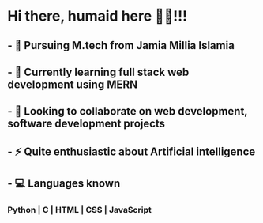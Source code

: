 # Hi there, humaid here 👋👋!!! 

<!--
**28humaid/28humaid** is a ✨ _special_ ✨ repository because its `README.md` (this file) appears on your GitHub profile.

Here are some ideas to get you started:
-->
## - 🏫 Pursuing M.tech from Jamia Millia Islamia 
## - 🌱 Currently learning full stack web development using MERN
## - 🤝 Looking to collaborate on web development, software development projects
## - ⚡ Quite enthusiastic about Artificial intelligence
## 
## - :computer: Languages known
  ### Python | C | HTML | CSS | JavaScript
